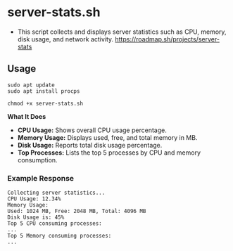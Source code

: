 # server-stats.sh

- This script collects and displays server statistics such as CPU, memory, disk usage, and network activity.
https://roadmap.sh/projects/server-stats

## Usage
```
sudo apt update
sudo apt install procps
```
```
chmod +x server-stats.sh
```
**What It Does**
- **CPU Usage:** Shows overall CPU usage percentage.
- **Memory Usage:** Displays used, free, and total memory in MB.
- **Disk Usage:** Reports total disk usage percentage.
- **Top Processes:** Lists the top 5 processes by CPU and memory consumption.

### Example Response
```
Collecting server statistics...
CPU Usage: 12.34%
Memory Usage:
Used: 1024 MB, Free: 2048 MB, Total: 4096 MB
Disk Usage is: 45%
Top 5 CPU consuming processes:
...
Top 5 Memory consuming processes:
...
```